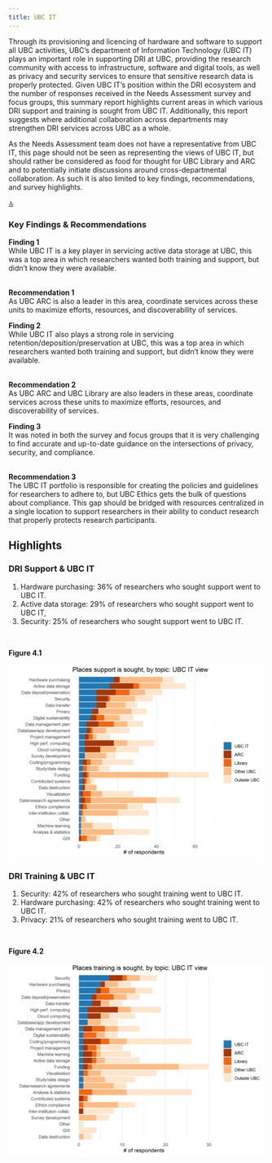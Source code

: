 ```yaml
---
title: UBC IT
---
```


Through its provisioning and licencing of hardware and software to support all UBC activities, UBC’s department of Information Technology (UBC IT) plays an important role in supporting DRI at UBC, providing the research community with access to infrastructure, software and digital tools, as well as privacy and security services to ensure that sensitive research data is properly protected. Given UBC IT’s position within the DRI ecosystem and the number of responses received in the Needs Assessment survey and focus groups, this summary report highlights current areas in which various DRI support and training is sought from UBC IT. Additionally, this report suggests where additional collaboration across departments may strengthen DRI services across UBC as a whole. 

As the Needs Assessment team does not have a representative from UBC IT, this page should not be seen as representing the views of UBC IT, but should rather be considered as food for thought for UBC Library and ARC and to potentially initiate discussions around cross-departmental collaboration. As such it is also limited to key findings, recommendations, and survey highlights.

<div id = "top-wrapper"><a href="#top" class="back-to-top-link">🔝</a></div>

### Key Findings & Recommendations

<div class="recommendation">
  <b>Finding 1</b>
  <br>
While UBC IT is a key player in servicing active data storage at UBC, this was a top area in which researchers wanted both training and support, but didn’t know they were available.
  
  <br>
  <br>

<b>Recommendation 1</b>
  <br>
 As UBC ARC is also a leader in this area, coordinate services across these units to maximize efforts, resources, and discoverability of services.
  </div>

<div class="recommendation">
  <b>Finding 2</b>
  <br>
While UBC IT also plays a strong role in servicing retention/deposition/preservation at UBC, this was a top area in which researchers wanted both training and support, but didn’t know they were available.
  
  <br>
  <br>

 <b>Recommendation 2</b>
  <br>
  As UBC ARC and UBC Library are also leaders in these areas, coordinate services across these units to maximize efforts, resources, and discoverability of services.
  </div>

<div class="recommendation">
  <b>Finding 3</b>
  <br>
It was noted in both the survey and focus groups that it is very challenging to find accurate and up-to-date guidance on the intersections of privacy, security, and compliance.
  
  <br>
  <br>

<b>Recommendation 3</b>
  <br>
The UBC IT portfolio is responsible for creating the policies and guidelines for researchers to adhere to, but UBC Ethics gets the bulk of questions about compliance.  This gap should be bridged with resources centralized in a single location to support researchers in their ability to conduct research that properly protects research participants.
  </div>


## Highlights

### DRI Support & UBC IT

1. Hardware purchasing: 36% of researchers who sought support went to UBC IT. 
2. Active data storage: 29% of researchers who sought support went to UBC IT, 
3. Security: 25% of researchers who sought support went to UBC IT. 

<br>

**Figure 4.1**

<img class="graph" alt="Places support is sought" src="graphs/UBC IT_support_where.png">

### DRI Training & UBC IT

1. Security: 42% of researchers who sought training went to UBC IT. 
2. Hardware purchasing: 42% of researchers who sought training went to UBC IT. 
3. Privacy: 21% of researchers who sought training went to UBC IT. 

<br>

**Figure 4.2**

<img class="graph" alt="Places support is sought" src="graphs/UBC IT_training_where.png">


